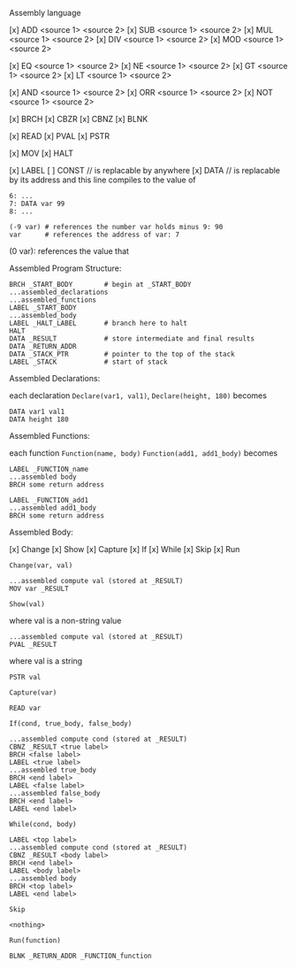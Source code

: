 Assembly language

[x] ADD <destination> <source 1> <source 2>
[x] SUB <destination> <source 1> <source 2>
[x] MUL <destination> <source 1> <source 2>
[x] DIV <destination> <source 1> <source 2>
[x] MOD <destination> <source 1> <source 2>

[x] EQ <destination> <source 1> <source 2>
[x] NE <destination> <source 1> <source 2>
[x] GT <destination> <source 1> <source 2>
[x] LT <destination> <source 1> <source 2>

[x] AND <destination> <source 1> <source 2>
[x] ORR <destination> <source 1> <source 2>
[x] NOT <destination> <source 1> <source 2>

[x] BRCH <location>
[x] CBZR <source> <location>
[x] CBNZ <source> <location>
[x] BLNK <destination> <location>

[x] READ <source>
[x] PVAL <source>
[x] PSTR <string>

[x] MOV <destination> <source>
[x] HALT

[x] LABEL <name>
[ ] CONST <name> <number> // <name> is replacable by <number> anywhere
[x] DATA <name> <source>  // <name> is replacable by its address and this line compiles to the value of <source>

```
6: ...
7: DATA var 99
8: ...

(-9 var) # references the number var holds minus 9: 90
var      # references the address of var: 7

```
(0 var): references the value that 

Assembled Program Structure:

```
BRCH _START_BODY        # begin at _START_BODY
...assembled_declarations
...assembled_functions
LABEL _START_BODY
...assembled_body
LABEL _HALT_LABEL       # branch here to halt
HALT
DATA _RESULT            # store intermediate and final results
DATA _RETURN_ADDR
DATA _STACK_PTR         # pointer to the top of the stack
LABEL _STACK            # start of stack
```


Assembled Declarations:

each declaration `Declare(var1, val1)`, `Declare(height, 180)` becomes

```
DATA var1 val1
DATA height 180
```

Assembled Functions:

each function `Function(name, body)` `Function(add1, add1_body)` becomes

```
LABEL _FUNCTION_name
...assembled body
BRCH some return address

LABEL _FUNCTION_add1
...assembled add1_body
BRCH some return address
```

Assembled Body:

[x] Change
[x] Show
[x] Capture
[x] If
[x] While
[x] Skip
[x] Run

`Change(var, val)`

```
...assembled compute val (stored at _RESULT)
MOV var _RESULT
```

`Show(val)`

where val is a non-string value
```
...assembled compute val (stored at _RESULT)
PVAL _RESULT
```
where val is a string
```
PSTR val
```

`Capture(var)`

```
READ var
```

`If(cond, true_body, false_body)`

```
...assembled compute cond (stored at _RESULT)
CBNZ _RESULT <true label>
BRCH <false label>
LABEL <true label>
...assembled true_body
BRCH <end label>
LABEL <false label>
...assembled false_body
BRCH <end label>
LABEL <end label>
```


`While(cond, body)`

```
LABEL <top label>
...assembled compute cond (stored at _RESULT)
CBNZ _RESULT <body label>
BRCH <end label>
LABEL <body label>
...assembled body
BRCH <top label>
LABEL <end label>
```

`Skip`

```
<nothing>
```

`Run(function)`

```
BLNK _RETURN_ADDR _FUNCTION_function
```

